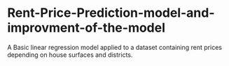 # Rent-Price-Prediction-model-and-improvment-of-the-model
A Basic linear regression model applied to a dataset containing rent prices depending on house surfaces and districts.
